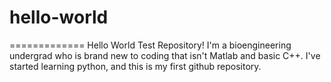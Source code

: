 # hello-world
=============
Hello World Test Repository!
I'm a bioengineering undergrad who is brand new to coding that isn't Matlab and basic C++.
I've started learning python, and this is my first github repository.
